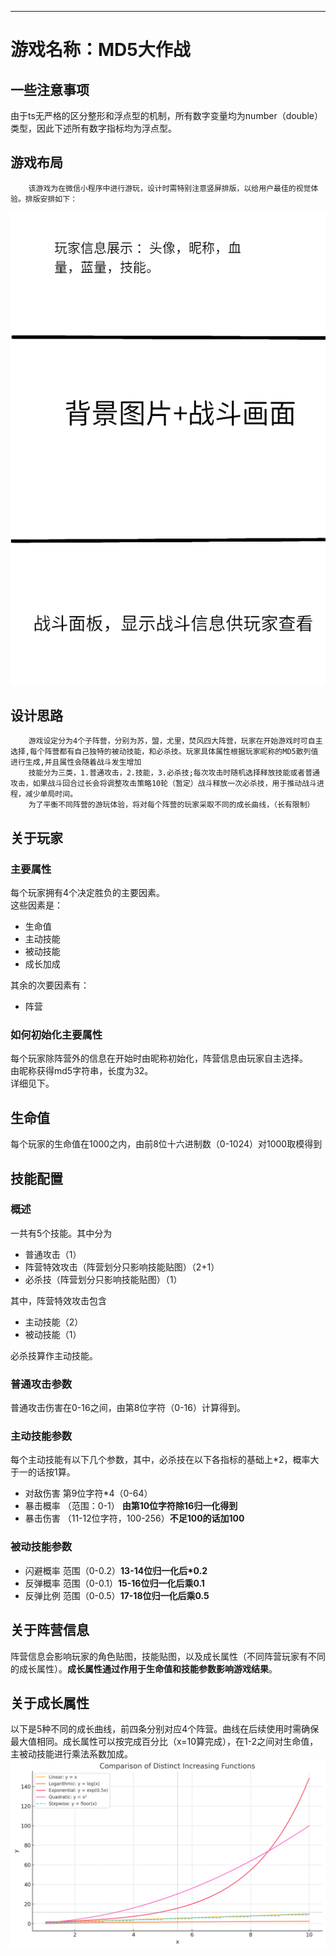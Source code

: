 ***
# 游戏名称：**MD5大作战**

## 一些注意事项
由于ts无严格的区分整形和浮点型的机制，所有数字变量均为number（double）类型，因此下述所有数字指标均为浮点型。

## 游戏布局
        该游戏为在微信小程序中进行游玩，设计时需特别注意竖屏排版，以给用户最佳的视觉体验。排版安排如下：
<img src="排版.png">


## 设计思路
        游戏设定分为4个子阵营，分别为苏，盟，尤里，焚风四大阵营，玩家在开始游戏时可自主选择,每个阵营都有自己独特的被动技能，和必杀技。玩家具体属性根据玩家昵称的MD5散列值进行生成,并且属性会随着战斗发生增加
        技能分为三类，1.普通攻击，2.技能，3.必杀技;每次攻击时随机选择释放技能或者普通攻击，如果战斗回合过长会将调整攻击策略10轮（暂定）战斗释放一次必杀技，用于推动战斗进程，减少单局时间。
        为了平衡不同阵营的游玩体验，将对每个阵营的玩家采取不同的成长曲线，（长有限制）

## 关于玩家
### 主要属性
每个玩家拥有4个决定胜负的主要因素。  
这些因素是： 
- 生命值
- 主动技能
- 被动技能
- 成长加成

其余的次要因素有：  
- 阵营
### 如何初始化主要属性
每个玩家除阵营外的信息在开始时由昵称初始化，阵营信息由玩家自主选择。  
由昵称获得md5字符串，长度为32。  
详细见下。

## 生命值
每个玩家的生命值在1000之内，由前8位十六进制数（0-1024）对1000取模得到

## 技能配置
### 概述
一共有5个技能。其中分为
- 普通攻击（1）
- 阵营特效攻击（阵营划分只影响技能贴图）（2+1）
- 必杀技（阵营划分只影响技能贴图）（1）

其中，阵营特效攻击包含
- 主动技能（2）
- 被动技能（1）

必杀技算作主动技能。

### 普通攻击参数
普通攻击伤害在0-16之间，由第8位字符（0-16）计算得到。

### 主动技能参数
每个主动技能有以下几个参数，其中，必杀技在以下各指标的基础上*2，概率大于一的话按1算。
- 对敌伤害  第9位字符*4（0-64）
- 暴击概率 （范围：0-1）  **由第10位字符除16归一化得到**
- 暴击伤害 （11-12位字符，100-256）**不足100的话加100**
### 被动技能参数
- 闪避概率 范围（0-0.2）**13-14位归一化后*0.2**
- 反弹概率 范围（0-0.1）**15-16位归一化后乘0.1**
- 反弹比例 范围（0-0.5）**17-18位归一化后乘0.5**

## 关于阵营信息
阵营信息会影响玩家的角色贴图，技能贴图，以及成长属性（不同阵营玩家有不同的成长属性）。**成长属性通过作用于生命值和技能参数影响游戏结果**。

## 关于成长属性
以下是5种不同的成长曲线，前四条分别对应4个阵营。曲线在后续使用时需确保最大值相同。成长属性可以按完成百分比（x=10算完成），在1-2之间对生命值，主被动技能进行乘法系数加成。
![alt text](image.png)